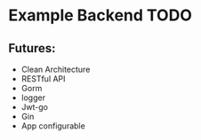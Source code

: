 # Example Backend TODO

## Futures:
- Clean Architecture
- RESTful API
- Gorm
- logger
- Jwt-go
- Gin
- App configurable

